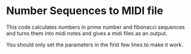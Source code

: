 # Number Sequences to MIDI file
This code calculates numbers in prime number and fibonacci sequences and turns them into midi notes and gives a midi files as an output.

You should only set the parameters in the first few lines to make it work.